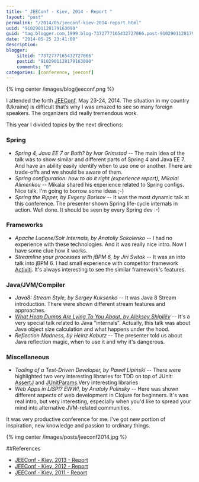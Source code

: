 ```yaml
---
title: " JEEConf - Kiev, 2014 - Report "
layout: "post"
permalink: "/2014/05/jeeconf-kiev-2014-report.html"
uuid: "9102901128179163090"
guid: "tag:blogger.com,1999:blog-7372777165432727866.post-9102901128179163090"
date: "2014-05-25 23:41:00"
description: 
blogger:
    siteid: "7372777165432727866"
    postid: "9102901128179163090"
    comments: "0"
categories: [conference, jeeconf]
---
```


{% img center /images/blog/jeeconf.png %}

I attended the forth [JEEConf](http://jeeconf.com), May 23-24, 2014. The situation in my country (Ukraine) is difficult that’s why I was amazed to see so many foreign speakers. The organizers did really tremendous work.

This year I divided topics by the next directions:


### Spring
* _Spring 4, Java EE 7 or Both? by Ivar Grimstad_ -- The main idea of the talk was to show similar and different parts of Spring 4 and Java EE 7. And have an ability easily identify when to use one or another. There are trade-offs and we should be aware of them.
* _Spring configuration: how to do it right (experience report), Mikalai Alimenkou_ -- Mikalai shared his experience related to Spring configs. Nice talk. I'm going to borrow some ideas ;-)
* _Spring the Ripper, by Evgeny Borisov_ -- It was the most dynamic talk at this conference. The presenter shown Spring life-cycle internals in action. Well done. It should be seen by every Spring dev :-)
	
### Frameworks
* *Apache Lucene/Solr Internals, by Anatoliy Sokolenko* -- I had no experience with these technologies. And it was really nice intro. Now I have some clue how it works.
* *Streamline your processes with jBPM 6, by Jiri Svitak* -- It was an into talk into jBPM 6. I had small experience with competitor framework [Activiti](http://activiti.org/). It's always interesting to see the similar framework's features.

### Java/JVM/Compiler
* *Java8: Stream Style, by Sergey Kuksenko* -- It was Java 8 Stream introduction. There were shown different stream features and approaches.
* *[What Heap Dumps Are Lying To You About, by Aleksey Shipilёv](http://shipilev.net/blog/2014/heapdump-is-a-lie/)* -- It's a very special talk related to Java "internals". Actually, this talk was about Java object size calculation and what happens under the hood.
* *Reflection Madness, by Heinz Kabutz* -- The presenter told us about Java reflection magic, when to use it and why it's dangerous.


### Miscellaneous

* *Tooling of a Test-Driven Developer, by Paweł Lipiński* -- There were highlighted two very interesting libraries for TDD on top of JUnit: [AssertJ](http://joel-costigliola.github.io/assertj/) and [JUnitParams](https://code.google.com/p/junitparams/).Very interesting libraries
* *Web Apps in LISP!? EWW!, by Anatoly Polinsky* -- Here was shown different aspects of web development in Clojure for beginners. It's was real intro, but very interesting, especially when you'd like to spread your mind into alternative JVM-related communities.

It was very productive conference for me. I've got new portion of inspiration, new knowledge and passion to ordinary things.

{% img center /images/posts/jeeconf2014.jpg %}

##References
* [JEEConf - Kiev, 2013 - Report](http://halyph.blogspot.com/2013/05/jeeconf-kiev-2013-report.html)
* [JEEConf - Kiev, 2012 - Report](http://halyph.blogspot.com/2012/05/this-year-we-had-second-jeeconf.html)
* [JEEConf - Kiev, 2011 - Report](http://halyph.blogspot.com/2011/05/jeeconf-kiev-2011-report.html)
